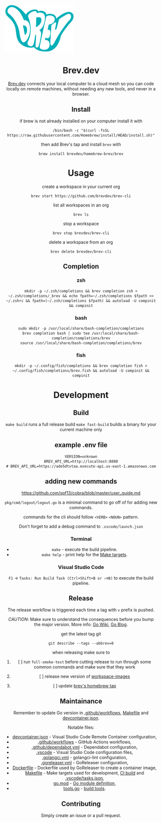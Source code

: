 <boolp align="center">
<img width="230" src="https://raw.githubusercontent.com/brevdev/assets/main/logo.svg"/>
</p>

# Brev.dev

[Brev.dev](https://brev.dev) connects your local computer to a cloud mesh so you can code locally on remote machines, without needing any new tools, and never in a browser.

## Install

if brew is not already installed on your computer install it with
```
/bin/bash -c "$(curl -fsSL https://raw.githubusercontent.com/Homebrew/install/HEAD/install.sh)"
```

then add Brev's tap and install `brev` with

```
brew install brevdev/homebrew-brev/brev
```

# Usage


create a workspace in your current org
```
brev start https://github.com/brevdev/brev-cli
```

list all workspaces in an org
```
brev ls
```

stop a workspace
```
brev stop brevdev/brev-cli
```

delete a workspace from an org
```
brev delete brevdev/brev-cli
```

## Completion


### zsh


```
mkdir -p ~/.zsh/completions && brev completion zsh > ~/.zsh/completions/_brev && echo fpath=~/.zsh/completions $fpath >> ~/.zshrc && fpath=(~/.zsh/completions $fpath) && autoload -U compinit && compinit
```

### bash

```
sudo mkdir -p /usr/local/share/bash-completion/completions
brev completion bash | sudo tee /usr/local/share/bash-completion/completions/brev
source /usr/local/share/bash-completion/completions/brev
```

### fish

```
mkdir -p ~/.config/fish/completions && brev completion fish > ~/.config/fish/completions/brev.fish && autoload -U compinit && compinit
```

# Development

## Build

`make build` runs a full release build
`make fast-build` builds a binary for your current machine only

## example .env file

```
VERSION=unknown
BREV_API_URL=http://localhost:8080
# BREV_API_URL=https://ade5dtvtaa.execute-api.us-east-1.amazonaws.com
```


## adding new commands


https://github.com/spf13/cobra/blob/master/user_guide.md

`pkg/cmd/logout/logout.go` is a minimal command to go off of for adding new commands.

commands for the cli should follow `<VERB>` `<NOUN>` pattern.

Don't forget to add a debug command to `.vscode/launch.json`


### Terminal

- `make` - execute the build pipeline.
- `make help` - print help for the [Make targets](Makefile).

### Visual Studio Code

`F1` → `Tasks: Run Build Task (Ctrl+Shift+B or ⇧⌘B)` to execute the build pipeline.

## Release

The release workflow is triggered each time a tag with `v` prefix is pushed.

_CAUTION_: Make sure to understand the consequences before you bump the major version. More info: [Go Wiki](https://github.com/golang/go/wiki/Modules#releasing-modules-v2-or-higher), [Go Blog](https://blog.golang.org/v2-go-modules).

get the latest tag git

```
git describe --tags --abbrev=0
```

when releasing make sure to

1. [ ] run `full-smoke-test` before cutting release to run through some common commands and make sure that they work

2. [ ] release new version of [workspace-images](https://github.com/brevdev/workspace-images)

3. [ ] update [brev's homebrew tap](https://github.com/brevdev/homebrew-brev)


## Maintainance

Remember to update Go version in [.github/workflows](.github/workflows), [Makefile](Makefile) and [devcontainer.json](.devcontainer/devcontainer.json).

Notable files:

- [devcontainer.json](.devcontainer/devcontainer.json) - Visual Studio Code Remote Container configuration,
- [.github/workflows](.github/workflows) - GitHub Actions workflows,
- [.github/dependabot.yml](.github/dependabot.yml) - Dependabot configuration,
- [.vscode](.vscode) - Visual Studio Code configuration files,
- [.golangci.yml](.golangci.yml) - golangci-lint configuration,
- [.goreleaser.yml](.goreleaser.yml) - GoReleaser configuration,
- [Dockerfile](Dockerfile) - Dockerfile used by GoReleaser to create a container image,
- [Makefile](Makefile) - Make targets used for development, [CI build](.github/workflows) and [.vscode/tasks.json](.vscode/tasks.json),
- [go.mod](go.mod) - [Go module definition](https://github.com/golang/go/wiki/Modules#gomod),
- [tools.go](tools.go) - [build tools](https://github.com/golang/go/wiki/Modules#how-can-i-track-tool-dependencies-for-a-module).

## Contributing

Simply create an issue or a pull request.

